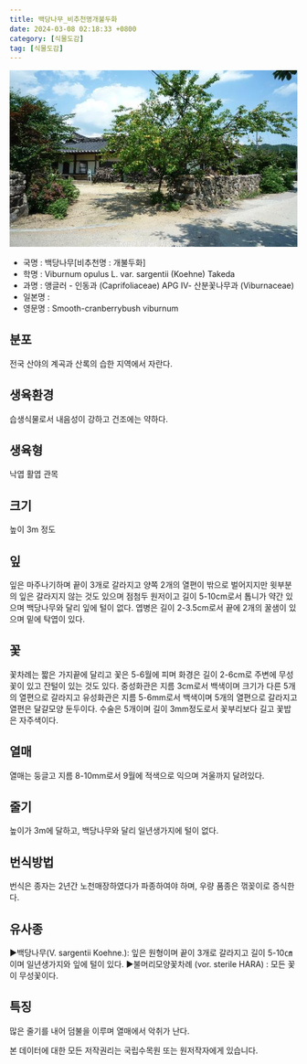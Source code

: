 ```yaml
---
title: 백당나무_비추천명개불두화
date: 2024-03-08 02:18:33 +0800
category: [식물도감]
tag: [식물도감]
---
```




![백당나무[비추천명 : 개불두화]](/assets/img/fileUpload/plants/basic/Caprifoliaceae/Viburnum/1012962/1012962_20230424152331966files_th2.jpg)
- 국명 : 백당나무[비추천명 : 개불두화]
- 학명 : Viburnum opulus L. var. sargentii (Koehne) Takeda
- 과명 : 앵글러 - 인동과 (Caprifoliaceae) APG Ⅳ- 산분꽃나무과 (Viburnaceae)
- 일본명 : 
- 영문명 : Smooth-cranberrybush viburnum


## 분포
전국 산야의 계곡과 산록의 습한 지역에서 자란다.
## 생육환경
습생식물로서 내음성이 강하고 건조에는 약하다.
## 생육형
낙엽 활엽 관목
## 크기
높이 3m 정도
## 잎
잎은 마주나기하며 끝이 3개로 갈라지고 양쪽 2개의 열편이 밖으로 벌어지지만 윗부분의 잎은 갈라지지 않는 것도 있으며 점첨두 원저이고 길이 5-10cm로서 톱니가 약간 있으며 백당나무와 달리 잎에 털이 없다. 엽병은 길이 2-3.5cm로서 끝에 2개의 꿀샘이 있으며 밑에 탁엽이 있다.
## 꽃
꽃차례는 짧은 가지끝에 달리고 꽃은 5-6월에 피며 화경은 길이 2-6cm로 주변에 무성꽃이 있고 잔털이 있는 것도 있다. 중성화관은 지름 3cm로서 백색이며 크기가 다른 5개의 열편으로 갈라지고 유성화관은 지름 5-6mm로서 백색이며 5개의 열편으로 갈라지고 열편은 달걀모양 둔두이다. 수술은 5개이며 길이 3mm정도로서 꽃부리보다 길고 꽃밥은 자주색이다.
## 열매
열매는 둥글고 지름 8-10mm로서 9월에 적색으로 익으며 겨울까지 달려있다.
## 줄기
높이가 3m에 달하고, 백당나무와 달리 일년생가지에 털이 없다.
## 번식방법
번식은 종자는 2년간 노천매장하였다가 파종하여야 하며, 우량 품종은 꺾꽂이로 증식한다. 
   

## 유사종
▶백당나무(V. sargentii Koehne.): 잎은 원형이며 끝이 3개로 갈라지고 길이 5-10㎝이며 일년생가지와 잎에 털이 있다.
▶불머리모양꽃차례 (vor. sterile HARA) : 모든 꽃이 무성꽃이다.
## 특징
많은 줄기를 내어 덤불을 이루며 열매에서 악취가 난다.






본 데이터에 대한 모든 저작권리는 국립수목원 또는 원저작자에게 있습니다.
